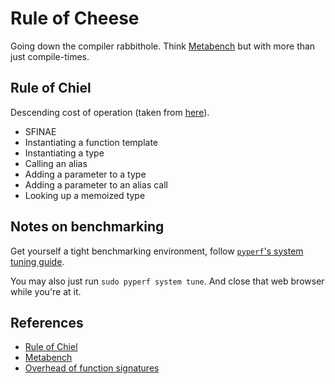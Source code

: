 # Rule of Cheese

Going down the compiler rabbithole. Think [Metabench](
https://github.com/ldionne/metabench) but with more than just compile-times.

## Rule of Chiel

Descending cost of operation (taken from [here](
https://github.com/boostcon/cppnow_presentations_2017/blob/master/05-17-2017_wednesday/type_based_template_metaprogramming_is_not_dead__odin_holmes__cppnow_05-17-2017.pdf
)).

- SFINAE
- Instantiating a function template
- Instantiating a type
- Calling an alias
- Adding a parameter to a type
- Adding a parameter to an alias call
- Looking up a memoized type

## Notes on benchmarking

Get yourself a tight benchmarking environment, follow
[`pyperf`'s system tuning guide](
https://pyperf.readthedocs.io/en/latest/system.html).

You may also just run `sudo pyperf system tune`.
And close that web browser while you're at it.

## References

- [Rule of Chiel](https://www.youtube.com/watch?v=EtU4RDCCsiU&t=491s)
- [Metabench](https://github.com/ldionne/metabench)
- [Overhead of function signatures](https://www.youtube.com/watch?v=TyiiNVA1syk)
